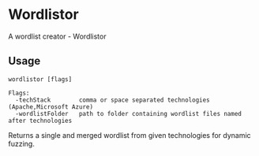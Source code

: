 # Wordlistor
A wordlist creator - Wordlistor

## Usage 
```shell
wordlistor [flags]

Flags:
  -techStack        comma or space separated technologies (Apache,Microsoft Azure)
  -wordlistFolder   path to folder containing wordlist files named after technologies
```

Returns a single and merged wordlist from given technologies for dynamic fuzzing.